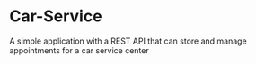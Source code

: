 # Car-Service
A simple application with a REST API that can store and manage appointments for a car service center

